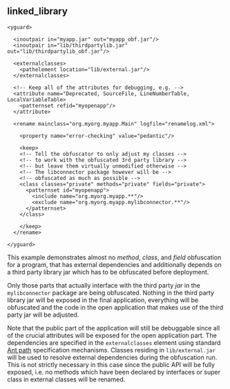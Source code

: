 linked_library
--------------

```
<yguard>

  <inoutpair in="myapp.jar" out="myapp_obf.jar"/>
  <inoutpair in="lib/thirdpartylib.jar" out="lib/thirdpartylib_obf.jar"/>

  <externalclasses>
    <pathelement location="lib/external.jar"/>
  </externalclasses>

  <!-- Keep all of the attributes for debugging, e.g. -->
  <attribute name="Deprecated, SourceFile, LineNumberTable, LocalVariableTable>
    <patternset refid="myopenapp"/>
  </attribute>

  <rename mainclass="org.myorg.myapp.Main" logfile="renamelog.xml">

    <property name="error-checking" value="pedantic"/>

    <keep>
    <!-- Tell the obfuscator to only adjust my classes -->
    <!-- to work with the obfuscated 3rd party library -->
    <!-- but leave them virtually unmodified otherwise -->
    <!-- The libconnector package however will be -->
    <!-- obfuscated as much as possible -->
    <class classes="private" methods="private" fields="private">
      <patternset id="myopenapp">
        <include name="org.myorg.myapp.**"/>
        <exclude name="org.myorg.myapp.mylibconnector.**"/>
      </patternset>
    </class>

    </keep>
  </rename>

</yguard>
```

This example demonstrates almost no _method_, _class_, and _field_ obfuscation for a program, that has external dependencies and additionally depends on a third party library jar which has to be obfuscated before deployment.

Only those parts that actually interface with the third party _jar_ in the `mylibconnector` package are being obfuscated. Nothing in the third party library jar will be exposed in the final application, everything will be obfuscated and the code in the open application that makes use of the third party jar will be adjusted. 

Note that the public part of the application will still be debuggable since all of the crucial attributes will be exposed for the open application part.
The dependencies are specified in the `externalclasses` element using standard [Ant path](http://ant.apache.org/manual/using.html#path) specification mechanisms. Classes residing in `lib/external.jar` will be used to resolve external dependencies during the obfuscation run. This is not strictly necessary in this case since the public API will be fully exposed, i.e. no methods which have been declared by interfaces or super class in external classes will be renamed.
